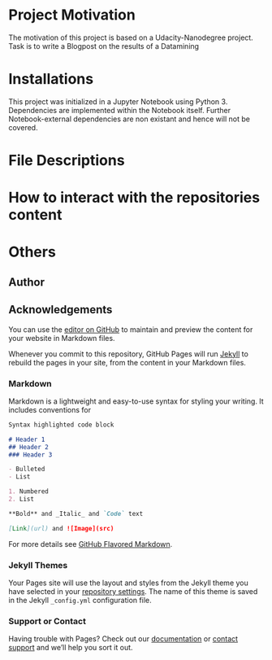 # Project Motivation
The motivation of this project is based on a Udacity-Nanodegree project. Task is to write a Blogpost on the results of a Datamining 

# Installations
This project was initialized in a Jupyter Notebook using Python 3. Dependencies are implemented within the Notebook itself. 
Further Notebook-external dependencies are non existant and hence will not be covered.

# File Descriptions
# How to interact with the repositories content
# Others
## Author
## Acknowledgements




You can use the [editor on GitHub](https://github.com/MDKrain/Udacity_Blogpost/edit/master/README.md) to maintain and preview the content for your website in Markdown files.

Whenever you commit to this repository, GitHub Pages will run [Jekyll](https://jekyllrb.com/) to rebuild the pages in your site, from the content in your Markdown files.

### Markdown

Markdown is a lightweight and easy-to-use syntax for styling your writing. It includes conventions for

```markdown
Syntax highlighted code block

# Header 1
## Header 2
### Header 3

- Bulleted
- List

1. Numbered
2. List

**Bold** and _Italic_ and `Code` text

[Link](url) and ![Image](src)
```

For more details see [GitHub Flavored Markdown](https://guides.github.com/features/mastering-markdown/).

### Jekyll Themes

Your Pages site will use the layout and styles from the Jekyll theme you have selected in your [repository settings](https://github.com/MDKrain/Udacity_Blogpost/settings). The name of this theme is saved in the Jekyll `_config.yml` configuration file.

### Support or Contact

Having trouble with Pages? Check out our [documentation](https://help.github.com/categories/github-pages-basics/) or [contact support](https://github.com/contact) and we’ll help you sort it out.
